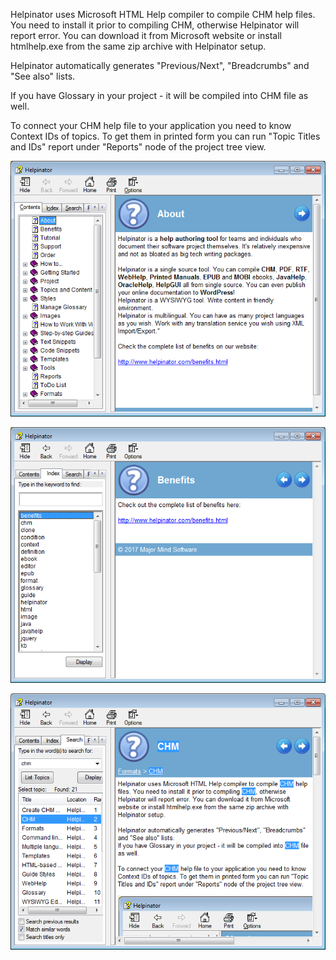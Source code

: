Helpinator uses Microsoft HTML Help compiler to compile CHM help files. You need to install it prior to compiling CHM, otherwise Helpinator will report error. You can download it from Microsoft website or install htmlhelp.exe from the same zip archive with Helpinator setup.




Helpinator automatically generates "Previous/Next", "Breadcrumbs" and "See also" lists.


If you have Glossary in your project - it will be compiled into CHM file as well.




To connect your CHM help file to your application you need to know Context IDs of topics. To get them in printed form you can run "Topic Titles and IDs" report under "Reports" node of the project tree view.




![](images/chm.png "")




![](images/chm1.png "")




![](images/chm2.png "")

